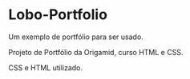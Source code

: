 # Lobo-Portfolio
Um exemplo de portfólio para ser usado.

Projeto de Portfólio da Origamid, curso HTML e CSS.

CSS e HTML utilizado.
